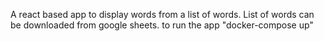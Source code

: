  A react based app to display words from a list of words. List of words can be downloaded from google sheets.
 to run the app "docker-compose up"
